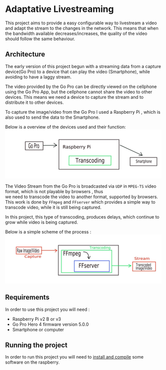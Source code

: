 # Adaptative Livestreaming

This project aims to provide a easy configurable way to livestream a video and adapt the stream to the changes in the network.
This means that when the bandwidth available decreases/increases, the quality of the video should follow the same behaviour.

## Architecture

The early version of this project begun with a streaming data from a capture device(Go Pro) to a device that can play the video 
(Smartphone), while avoiding to have a laggy stream.

The video provided by the Go Pro can be directly viewed on the cellphone using the Go Pro App, but the cellphone cannot share 
the video to other devices. This means we need a device to capture the stream and to distribute it to other devices.

To capture the image/video from the Go Pro I used a Raspberry Pi , which is also used to send the data to the Smartphone.

Below is a overview of the devices used and their function:
![Overview](./images/arch_top.jpeg)

The Video Stream from the Go Pro is broadcasted via `UDP` in `MPEG-TS` video format, which is not playable by browsers , thus  
we need to transcode the video to another format, supported by browsers. This work is done by `FFmpeg` and `FFserver` which 
provides a simple way to transcode video, while it is still being captured.

In this project, this type of transcoding, produces delays, which continue to grow while video is being captured.

Below is a simple scheme of the process :
![Scheme](./images/arch.jpeg)

## Requirements

In order to use this project you will need : 

* Raspberry Pi v2 B or v3
* Go Pro Hero 4 firmware version 5.0.0
* Smartphone or computer

## Running the project 

In order to run this project you will need to [install and compile](./dependencies/README.md) some software on  the raspberry.

